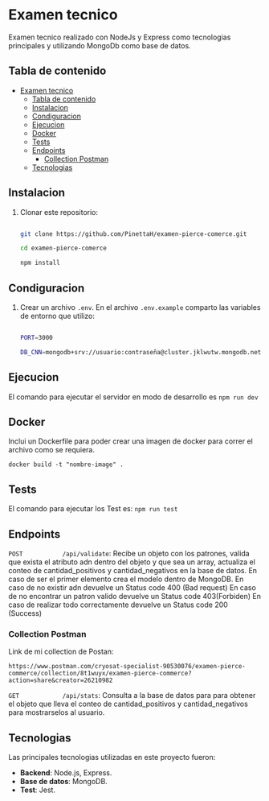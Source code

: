 # Examen tecnico

Examen tecnico realizado con NodeJs y Express como tecnologias principales y utilizando MongoDb como base de datos.

## Tabla de contenido

- [Examen tecnico](#examen-tecnico)
  - [Tabla de contenido](#tabla-de-contenido)
  - [Instalacion](#instalacion)
  - [Condiguracion](#condiguracion)
  - [Ejecucion](#ejecucion)
  - [Docker](#docker)
  - [Tests](#tests)
  - [Endpoints](#endpoints)
    - [Collection Postman](#collection-postman)
  - [Tecnologias](#tecnologias)

## Instalacion

1. Clonar este repositorio:
   ```bash

   git clone https://github.com/PinettaH/examen-pierce-comerce.git

   cd examen-pierce-comerce
   
   npm install
## Condiguracion

1. Crear un archivo `.env`. En el archivo `.env.example` comparto las variables de entorno que utilizo:
   ```bash

   PORT=3000
   
   DB_CNN=mongodb+srv://usuario:contraseña@cluster.jklwutw.mongodb.net/nombre-bd
## Ejecucion
El comando para ejecutar el servidor en modo de desarrollo es ` npm run dev `
## Docker 
Inclui un Dockerfile para poder crear una imagen de docker para correr el archivo como se requiera.

`docker build -t "nombre-image" . `
## Tests
El comando para ejecutar los Test es: `npm run test`
## Endpoints
`POST           /api/validate`:  Recibe un objeto con los patrones, valida que exista el atributo adn dentro del objeto y que sea un array, actualiza el conteo de cantidad_positivos y cantidad_negativos en la base de datos. En caso de ser el primer elemento crea el modelo dentro de MongoDB.
En caso de no existir adn devuelve un Status code 400 (Bad request)
En caso de no encontrar un patron valido devuelve un Status code 403(Forbiden)
En caso de realizar todo correctamente devuelve un Status code 200 (Success)
### Collection Postman 
Link de mi collection de Postan:
  
`https://www.postman.com/cryosat-specialist-90530076/examen-pierce-commerce/collection/8t1wuyx/examen-pierce-commerce?action=share&creator=26210982`

`GET            /api/stats`: Consulta a la base de datos para para obtener el objeto que lleva el conteo de cantidad_positivos y cantidad_negativos para mostrarselos al usuario.
## Tecnologias
Las principales tecnologias utilizadas en este proyecto fueron:
- **Backend**: Node.js, Express.
- **Base de datos**: MongoDB.
- **Test**: Jest.


